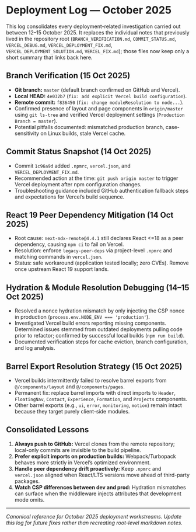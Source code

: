 # Deployment Log — October 2025

This log consolidates every deployment-related investigation carried out between 12–15 October 2025. It replaces the individual notes that previously lived in the repository root (`BRANCH_VERIFICATION.md`, `COMMIT_STATUS.md`, `VERCEL_DEBUG.md`, `VERCEL_DEPLOYMENT_FIX.md`, `VERCEL_DEPLOYMENT_SOLUTION.md`, `VERCEL_FIX.md`); those files now keep only a short summary that links back here.

## Branch Verification (15 Oct 2025)
- **Git branch:** `master` (default branch confirmed on GitHub and Vercel).
- **Local HEAD:** `4e032b7` (`fix: add explicit Vercel build configuration`).
- **Remote commit:** `f836450` (`fix: change moduleResolution to node...`).
- Confirmed presence of layout and page components in `origin/master` using `git ls-tree` and verified Vercel deployment settings (`Production Branch = master`).
- Potential pitfalls documented: mismatched production branch, case-sensitivity on Linux builds, stale Vercel cache.

## Commit Status Snapshot (14 Oct 2025)
- Commit `1c96a9d` added `.npmrc`, `vercel.json`, and `VERCEL_DEPLOYMENT_FIX.md`.
- Recommended action at the time: `git push origin master` to trigger Vercel deployment after npm configuration changes.
- Troubleshooting guidance included GitHub authentication fallback steps and expectations for Vercel’s build sequence.

## React 19 Peer Dependency Mitigation (14 Oct 2025)
- Root cause: `next-mdx-remote@4.4.1` still declares React <=18 as a peer dependency, causing `npm ci` to fail on Vercel.
- Resolution: enforce `legacy-peer-deps` via project-level `.npmrc` and matching commands in `vercel.json`.
- Status: safe workaround (application tested locally; zero CVEs). Remove once upstream React 19 support lands.

## Hydration & Module Resolution Debugging (14–15 Oct 2025)
- Resolved a nonce hydration mismatch by only injecting the CSP nonce in production (`process.env.NODE_ENV === 'production'`).
- Investigated Vercel build errors reporting missing components. Determined issues stemmed from outdated deployments pulling code prior to refactor; confirmed by successful local builds (`npm run build`).
- Documented verification steps for cache eviction, branch configuration, and log analysis.

## Barrel Export Resolution Strategy (15 Oct 2025)
- Vercel builds intermittently failed to resolve barrel exports from `@/components/layout` and `@/components/pages`.
- Permanent fix: replace barrel imports with direct imports to `Header`, `FloatingNav`, `Contact`, `Experience`, `Formation`, and `Projects` components.
- Other barrel exports (e.g., `ui`, `error`, `monitoring`, `motion`) remain intact because they target purely client-side modules.

## Consolidated Lessons
1. **Always push to GitHub:** Vercel clones from the remote repository; local-only commits are invisible to the build pipeline.
2. **Prefer explicit imports on production builds:** Webpack/Turbopack behaves more strictly in Vercel’s optimized environment.
3. **Handle peer dependency drift proactively:** Keep `.npmrc` and `vercel.json` aligned when React/LTS versions move ahead of third-party packages.
4. **Watch CSP differences between dev and prod:** Hydration mismatches can surface when the middleware injects attributes that development mode omits.

---
*Canonical reference for October 2025 deployment workstreams. Update this log for future fixes rather than recreating root-level markdown notes.*
